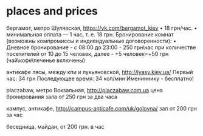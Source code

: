 # places and prices
бергамот, метро Шулявская, https://vk.com/bergamot_kiev
• 18 грн/час.
• минимальная оплата — 1 час, т. е. 18 грн.
Бронирование комнат (возможны компромиссы и индивидуальные договоренности):
• Дневное бронирование - с 08:00 до 23:00 - 250 грн\час при количестве посетителей от 10 до 15 человек, далее - +5 человек=+50 грн
(чай\кофе\печенье включены)

антикафе лясы, между кпи и лукьяновской, http://lyasy.kiev.ua/
Первый час: 34 грн
Последующее время: 34 коп/мин
Имениннику - бесплатно!

placzabaw, метро Вокзальная, http://placzabaw.com.ua
цена бронирования зала от 250 грн за два часа

кампус, антикафе, http://campus-anticafe.com/uk/golovna/
зал от 200 грн за час

беседница, майдан, от 200 грн. в час
